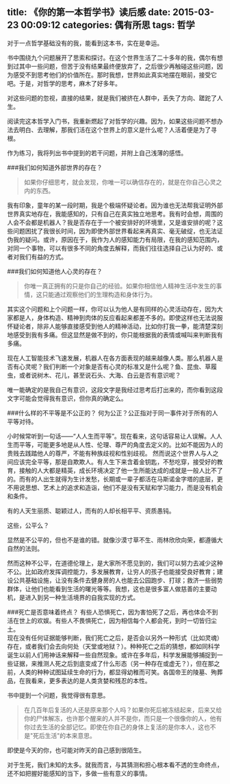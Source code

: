 title: 《你的第一本哲学书》读后感
date: 2015-03-23 00:09:12
categories: 偶有所思
tags: 哲学
---
对于一点哲学基础没有的我，能看到这本书，实在是幸运。  

书中围绕九个问题展开了思索和探讨。在这个世界生活了二十多年的我，偶尔有想到过其中一些问题，但苦于没有结果最终便放弃了，之后很少再触碰这些问题，因为感受不到思考他们的价值所在。那时我想，世界如此真实地摆在眼前，接受它吧。于是，对哲学的思考，麻木了好多年。

对这些问题的忽视，直接的结果，就是我们被挤在人群中，丢失了方向、蹉跎了人生。

阅读完这本哲学入门书，我重新燃起了对哲学的兴趣。因为，如果这些问题不想办法去明白、去理解，那我们活在这个世界上的意义是什么呢？人活着便是为了寻根。

作为练习，我将列出书中提到的若干问题，并附上自己浅薄的感悟。

###我们如何知道外部世界的存在？
>如果你仔细思考，就会发现，你唯一可以确信存在的，就是在你自己心灵之内的东西。  

我有印象，童年的某一段时期，我是个极端怀疑论者。因为谁也无法帮我证明外部世界真实地存在，我能感知的，只有自己在真实独立地思考。我有时会想，周围的人会不会都是机器人？我是否存在于一个被安排好的环境里，又是谁安排的呢？这些问题困扰了我很长时间，因为即使外部世界看起来再真实、毫无破绽，也无法证伪我的疑问。或许，原因在于，我作为人的感知能力有局限，在我的感知范围内，对同一个事物，可以有很多不同的角度去解释，而我们往往选择自己认为好的、或者对我们有益的方式。

###我们如何知道他人心灵的存在？
>你唯一真正拥有的只是你自己的经验。如果你相信他人精神生活中发生的事情，这只能通过观察他们的生理构造和身体行为。

其实这个问题和上个问题一样，你可以认为他人是有同样的心灵活动存在，因为大家都是人，身体构造、精神到肉体的反应看起来都差不多的。即使这样也无法说服怀疑论者，除非人能够直接感受到他人的精神活动，比如你打我一拳，能清楚深刻地感受到我有多痛。但这显然是做不到的，你只能根据我的表情或喊叫来判断我有多痛。

现在人工智能技术飞速发展，机器人在各方面表现的越来越像人类。那么机器人是否有心灵呢？我们判断一个对象是否有心灵的标准又是什么呢？鱼、昆虫、草履虫，或者说树木、花儿，甚至说石头、大海、白云是否有意识呢？

唯一能确定的是我自己有意识，这段文字是我经过思考后打出来的，而你看到这段文字可能会觉得我有意识，但你真的确定么。

###什么样的不平等是不公正的？
何为公正？公正指对于同一事件对于所有的人平等对待。  

小时候常听到一句话——“人人生而平等”。现在看来，这句话容易让人误解。人人生而平等，可能更多地是从人性、伦理、尊严的角度去定义的。比如不能因为人的贵贱去践踏他人的尊严，不能有种族歧视和性别歧视。
然而说这个世界人与人之间应该完全平等，那是自欺欺人。有人生下来含着金钥匙，不愁吃穿，接受好的教育，接触的人大都是精英，成长环境决定了他一生所能达成的成就是一般人比不了的。而有的人出生就得为生计发愁，长期或一辈子都活在马斯诺金字塔的底层，更不用说思想、艺术上的追求和造诣，他们不是没有天赋和学习能力，而是没有机会和条件。  

有的人天生丽质、聪颖过人，而有的人却长相平平、资质愚钝。  

这些，公平么？  

显然是不公平的，但也不是谁的错。就像沙漠寸草不生、雨林欣欣向荣，都遵循大自然的法则。  

然而这种不公平，在道德伦理上，是大家所不愿见到的，我们可以努力去减少这种不公。比如政府发挥调控能力，多发展教育，让穷人的孩子也能接受良好教育；建设公共基础设施，让没有条件去健身房的人也能去公园跑步、打球；救济一些弱势群体，让他们也能看到生活的曙光等等。我想，这也是很多富人做慈善的主要动机，是进入到另一种生活境界的自我实现的方式。

###死亡是否意味着终点？
有些人恐惧死亡，因为害怕死了之后，再也体会不到活在世上的欢娱。有些人不畏惧死亡，因为相信每个人都会死，到时一切皆归尘土。  
现在没有任何证据能够判断，我们死亡之后，是否会以另外一种形式（比如灵魂）存在，或者我们会去向何处（天堂或地狱？）。种种死亡之后的猜想，都如同科学诞生以前人们用神话来解释一些自然现象。或许在多年后，科学发展能够捕捉到一些证据，来推测人死之后到底变成了什么形态（另一种存在或虚无？），但在那之前，人类的种种试图延续生命的行为，都显得幼稚而可笑。各国帝王的陵墓、殉葬品，在我看来，更多表达的是人类贪婪和残忍的本性。

书中提到一个问题，我觉得很有意思。

>在几百年后复活的人还是原来那个人吗？如果你死后被冻结起来，后来又给你的尸体解冻，也许那个醒来的人并不是你，而只是一个很像你的人，他有你过去生活的全部记忆。即使在你自己的身体上复活的是你本人，这也不是"死后生活"的本来意思。

即使是今天的你，也可能对昨天的自己感到很陌生。

对于生死，我们未知的太多。就我而言，与其猜测和担心根本看不透的生命终点，还不如把握好能感知的当下，多做一些有意义的事情。